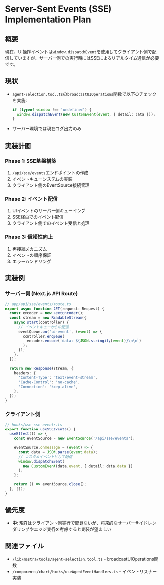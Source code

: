 # Server-Sent Events (SSE) Implementation Plan

## 概要
現在、UI操作イベントは`window.dispatchEvent`を使用してクライアント側で配信していますが、サーバー側での実行時にはSSEによるリアルタイム通信が必要です。

## 現状
- `agent-selection.tool.ts`の`broadcastUIOperations`関数で以下のチェックを実施:
  ```typescript
  if (typeof window !== 'undefined') {
    window.dispatchEvent(new CustomEvent(event, { detail: data }));
  }
  ```
- サーバー環境では現在ログ出力のみ

## 実装計画

### Phase 1: SSE基盤構築
1. `/api/sse/events`エンドポイントの作成
2. イベントキューシステムの実装
3. クライアント側のEventSource接続管理

### Phase 2: イベント配信
1. UIイベントのサーバー側キューイング
2. SSE経由でのイベント配信
3. クライアント側でのイベント受信と処理

### Phase 3: 信頼性向上
1. 再接続メカニズム
2. イベントの順序保証
3. エラーハンドリング

## 実装例

### サーバー側 (Next.js API Route)
```typescript
// app/api/sse/events/route.ts
export async function GET(request: Request) {
  const encoder = new TextEncoder();
  const stream = new ReadableStream({
    async start(controller) {
      // イベントキューからの配信
      eventQueue.on('ui-event', (event) => {
        controller.enqueue(
          encoder.encode(`data: ${JSON.stringify(event)}\n\n`)
        );
      });
    },
  });
  
  return new Response(stream, {
    headers: {
      'Content-Type': 'text/event-stream',
      'Cache-Control': 'no-cache',
      'Connection': 'keep-alive',
    },
  });
}
```

### クライアント側
```typescript
// hooks/use-sse-events.ts
export function useSSEEvents() {
  useEffect(() => {
    const eventSource = new EventSource('/api/sse/events');
    
    eventSource.onmessage = (event) => {
      const data = JSON.parse(event.data);
      // カスタムイベントとして配信
      window.dispatchEvent(
        new CustomEvent(data.event, { detail: data.data })
      );
    };
    
    return () => eventSource.close();
  }, []);
}
```

## 優先度
- **中**: 現在はクライアント側実行で問題ないが、将来的なサーバーサイドレンダリングやエッジ実行を考慮すると実装が望ましい

## 関連ファイル
- `/lib/mastra/tools/agent-selection.tool.ts` - broadcastUIOperations関数
- `/components/chart/hooks/useAgentEventHandlers.ts` - イベントリスナー実装
